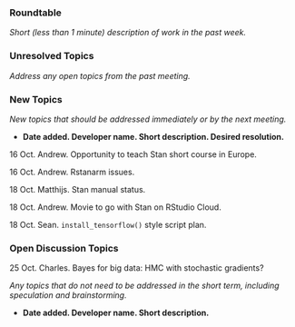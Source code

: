### Roundtable
_Short (less than 1 minute) description of work in the past week._

### Unresolved Topics
_Address any open topics from the past meeting._

### New Topics
_New topics that should be addressed immediately or by the next
meeting._

* __Date added. Developer name.  Short description.  Desired resolution.__

16 Oct.  Andrew.  Opportunity to teach Stan short course in Europe.

16 Oct.  Andrew.  Rstanarm issues.

18 Oct. Matthijs. Stan manual status.

18 Oct.  Andrew.  Movie to go with Stan on RStudio Cloud.

18 Oct. Sean. `install_tensorflow()` style script plan.

### Open Discussion Topics

25 Oct. Charles. Bayes for big data: HMC with stochastic gradients?

_Any topics that do not need to be addressed in the short term,
including speculation and brainstorming._

* __Date added. Developer name.  Short description.__

